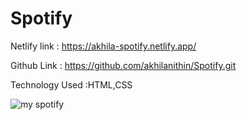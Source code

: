 # Spotify

Netlify link   :  https://akhila-spotify.netlify.app/

Github Link   :  https://github.com/akhilanithin/Spotify.git

Technology Used :HTML,CSS

![my spotify](https://github.com/akhilanithin/Spotify/assets/122517142/3e4043c1-3352-484f-8660-b65ec21355ce)
